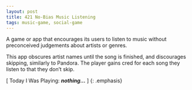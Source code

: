 ```yaml
---
layout: post
title: 421 No-Bias Music Listening
tags: music-game, social-game
---
```

A game or app that encourages its users to listen to music without preconceived judgements about artists or genres.

This app obscures artist names until the song is finished, and discourages skipping, similarly to Pandora.  The player gains cred for each song they listen to that they don’t skip.

[ Today I Was Playing: ***nothing...*** ]
{: .emphasis}